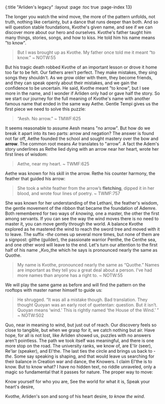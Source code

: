 {:title "Arliden's legacy"
 :layout :page
 :toc true
 :page-index 13}
 
The longer you watch the wind move, the more of the pattern unfolds, not truth, nothing like certainty, but a dance that runs deeper than both. And so will question stable foundations, Kvothe's given name, and see if we can discover more about our hero and ourselves. Kvothe's father taught him many things, stories, songs, and how to kiss. He told him his name means "to know".

> But I was brought up as Kvothe. My father once told me it meant “to know.” ~ NOTW:55

But his tragic death robbed Kvothe of an important lesson or drove it home too far to be felt. Our fathers aren't perfect. They make mistakes, they sing songs they shouldn't. As we grow older with them, they become friends, and they can speak openly about their mistakes, and we gain the confidence to be uncertain. He said, Kvothe meant "to know", but I see more in the name, and I wonder if Arliden only had or gave half the story. So we start our journey for the full meaning of Kvothe's name with another famous name that ended in the same way Aethe. Gentle Tempi gives us the first piece we need to solve this puzzle:

> “Aesh. No arrow.” ~ TMWF:625

It seems reasonable to assume Aesh means "no arrow". But how do we break it apart into its two parts: arrow and negation? The answer is found not far off, Aethe founded the school and sought mastery over the bow and **arrow**. The common root means _Ae_ translates to "arrow". A fact the Adem's story underlines as Rethe lied dying with an arrow near her heart, wrote her first lines of wisdom:

> Aethe, near my heart. ~ TWMF:625

Aethe was known for his skill in the arrow. Rethe his counter harmony, the feather that guided his arrow:

> She took a white feather from the arrow’s **fletching**, dipped it in her blood, and wrote four lines of poetry. ~ TWMF:757

She was known for her understanding of the Lethani, the feather's wisdom, the gentle movement of the ribbon that became the foundation of Ademre. Both remembered for two ways of _knowing_, one a master, the other the first among servants. If you can see the way the wind moves there is no need to master it, you can move gently through the world. A balance Kvothe explored as he mastered the wind to reach the sword tree and moved with it to leave. The suffix _-the_ comes up several more times, but none of them are a signpost: gilthe (guilder), the passionate warrior Penthe, the Centhe sea, and one other word will leave to the end. Let's turn our attention to the first half of his name _Kvo_the which he says is pronounced nearly the same as Quothe.

> My name is Kvothe, pronounced nearly the same as “Quothe.” Names are important as they tell you a great deal about a person. I’ve had more names than anyone has a right to. ~ NOTW:55

We will play the same game as before and will find the pattern on the rooftops with master namer himself to guide us:

>  He shrugged. “It was all a mistake though. Bad translation. They thought Quoyan was an early root of quetentan: question. But it isn’t. Quoyan means ‘wind.’ This is rightly named ‘the House of the Wind.’ ” ~ NOTW:502

Quo, near in meaning to wind, but just out of reach. Our discovery feels so close to tangible, but when we grasp for it, we catch nothing but air. Have hope, for all is not lost, like Arliden showed us, puzzles with no answers aren't pointless. The path we took itself was meaningful, and there is one more stop on the road. The university ranks, we know of, are E'lir (seer), Re'lar (speaker), and El'the. The last ties the circle and brings us back to _-the_. Some say speaking is shaping, and that would leave us searching for their balance in Creation war and dance, the Knowers. I claim El'the is to know. But to know what? I have no hidden text, no riddle unraveled, only a magic so fundamental that it passes for nature. The proper way to move:

Know yourself for who you are,
See the world for what it is,
Speak your heart's desire,

Kvothe, Arliden's son and song of his heart desire, _to know the wind_.
